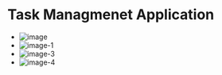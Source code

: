# Task Managmenet Application

- ![image](https://github.com/rahul-singh-takuli56/Task-Manager/assets/118590603/96349bb0-d3fc-4ea9-a766-d3f27e375d8c)
- ![image-1](https://github.com/rahul-singh-takuli56/Task-Manager/assets/118590603/2054e1a9-d157-49e3-970d-562502e10e7f)
- ![image-3](https://github.com/rahul-singh-takuli56/Task-Manager/assets/118590603/935cb539-c21b-41e7-bc3f-689f161a0219)
- ![image-4](https://github.com/rahul-singh-takuli56/Task-Manager/assets/118590603/a1ad601d-3a06-419a-bfc4-21a0f5fd8d00)
